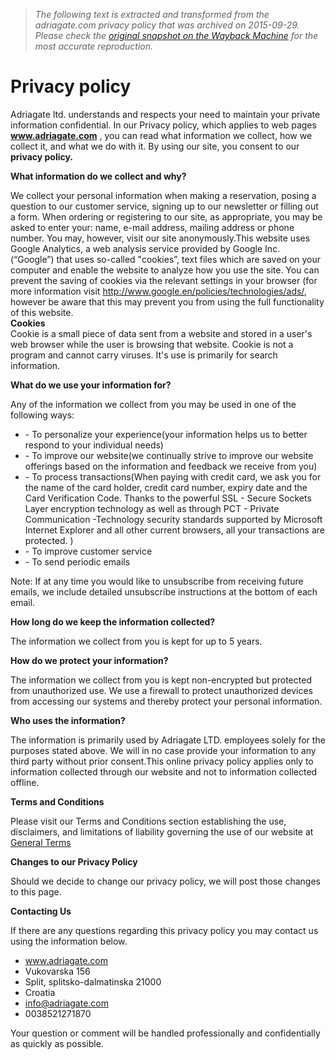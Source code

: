 > *The following text is extracted and transformed from the adriagate.com privacy policy that was archived on 2015-09-29. Please check the [original snapshot on the Wayback Machine](https://web.archive.org/web/20150929174934id_/http%3A//www.adriagate.com/Croatia-en/About-us/Privacy-policy) for the most accurate reproduction.*

# Privacy policy

Adriagate ltd. understands and respects your need to maintain your private information confidential. In our Privacy policy, which applies to web pages **www.adriagate.com** , you can read what information we collect, how we collect it, and what we do with it. By using our site, you consent to our   
**privacy policy.**

**What information do we collect and why?**

We collect your personal information when making a reservation, posing a question to our customer service, signing up to our newsletter or filling out a form. When ordering or registering to our site, as appropriate, you may be asked to enter your: name, e-mail address, mailing address or phone number. You may, however, visit our site anonymously.This website uses Google Analytics, a web analysis service provided by Google Inc. (“Google”) that uses so-called "cookies”, text files which are saved on your computer and enable the website to analyze how you use the site. You can prevent the saving of cookies via the relevant settings in your browser (for more information visit <http://www.google.en/policies/technologies/ads/>, however be aware that this may prevent you from using the full functionality of this website.  
 **Cookies**  
Cookie is a small piece of data sent from a website and stored in a user's web browser while the user is browsing that website. Cookie is not a program and cannot carry viruses. It's use is primarily for search information. 

**What do we use your information for?**

Any of the information we collect from you may be used in one of the following ways:

  * \- To personalize your experience(your information helps us to better respond to your individual needs)
  * \- To improve our website(we continually strive to improve our website offerings based on the information and feedback we receive from you)
  * \- To process transactions(When paying with credit card, we ask you for the name of the card holder, credit card number, expiry date and the Card Verification Code. Thanks to the powerful SSL - Secure Sockets Layer encryption technology as well as through PCT - Private Communication -Technology security standards supported by Microsoft Internet Explorer and all other current browsers, all your transactions are protected. ) 
  * \- To improve customer service
  * \- To send periodic emails



Note: If at any time you would like to unsubscribe from receiving future emails, we include detailed unsubscribe instructions at the bottom of each email. 

 **How long do we keep the information collected?**

The information we collect from you is kept for up to 5 years. 

 **How do we protect your information?**

The information we collect from you is kept non-encrypted but protected from unauthorized use. We use a firewall to protect unauthorized devices from accessing our systems and thereby protect your personal information. 

 **Who uses the information?**

The information is primarily used by Adriagate LTD. employees solely for the purposes stated above. We will in no case provide your information to any third party without prior consent.This online privacy policy applies only to information collected through our website and not to information collected offline. 

 **Terms and Conditions**

Please visit our Terms and Conditions section establishing the use, disclaimers, and limitations of liability governing the use of our website at [General Terms](http://www.adriagate.com/Croatia-en/About-us/General-terms)

 **Changes to our Privacy Policy**

Should we decide to change our privacy policy, we will post those changes to this page. 

 **Contacting Us**

If there are any questions regarding this privacy policy you may contact us using the information below.

  * www.adriagate.com
  * Vukovarska 156
  * Split, splitsko-dalmatinska 21000
  * Croatia
  * info@adriagate.com
  * 0038521271870



Your question or comment will be handled professionally and confidentially as quickly as possible.
